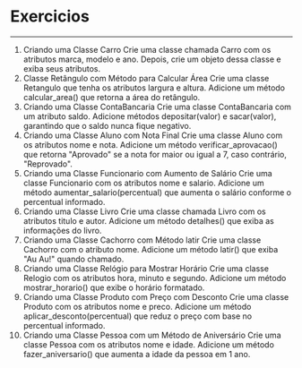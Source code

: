 # Exercicios

---

1. Criando uma Classe Carro
   Crie uma classe chamada Carro com os atributos marca, modelo e ano. Depois, crie um objeto dessa classe e exiba seus atributos.
2. Classe Retângulo com Método para Calcular Área
   Crie uma classe Retangulo que tenha os atributos largura e altura. Adicione um método calcular_area() que retorna a área do retângulo.
3. Criando uma Classe ContaBancaria
   Crie uma classe ContaBancaria com um atributo saldo. Adicione métodos depositar(valor) e sacar(valor), garantindo que o saldo nunca fique negativo.
4. Criando uma Classe Aluno com Nota Final
   Crie uma classe Aluno com os atributos nome e nota. Adicione um método verificar_aprovacao() que retorna "Aprovado" se a nota for maior ou igual a 7, caso contrário, "Reprovado".
5. Criando uma Classe Funcionario com Aumento de Salário
   Crie uma classe Funcionario com os atributos nome e salario. Adicione um método aumentar_salario(percentual) que aumenta o salário conforme o percentual informado.
6. Criando uma Classe Livro
   Crie uma classe chamada Livro com os atributos titulo e autor. Adicione um método detalhes() que exiba as informações do livro.
7. Criando uma Classe Cachorro com Método latir
   Crie uma classe Cachorro com o atributo nome. Adicione um método latir() que exiba "Au Au!" quando chamado.
8. Criando uma Classe Relógio para Mostrar Horário
   Crie uma classe Relogio com os atributos hora, minuto e segundo. Adicione um método mostrar_horario() que exibe o horário formatado.
9. Criando uma Classe Produto com Preço com Desconto
   Crie uma classe Produto com os atributos nome e preco. Adicione um método aplicar_desconto(percentual) que reduz o preço com base no percentual informado.
10. Criando uma Classe Pessoa com um Método de Aniversário
    Crie uma classe Pessoa com os atributos nome e idade. Adicione um método fazer_aniversario() que aumenta a idade da pessoa em 1 ano.
